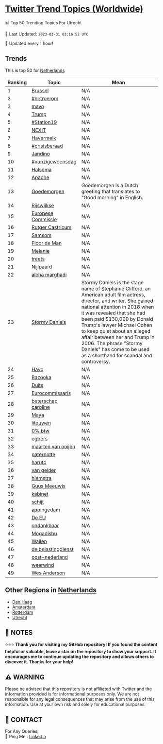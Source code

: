 [Twitter Trend Topics (Worldwide)](https://github.com/ErcinDedeoglu/Twitter-Trend-Topics)
==========


📊 Top 50 Trending Topics For Utrecht

📆 Last Updated: `2023-03-31 03:16:52 UTC`

🔧 Updated every 1 hour!


## Trends

This is top 50 for [Netherlands](</Netherlands>)

| Ranking | Topic | Mean |
| ------- | ------------ | ------------ |
| 1 | [Brussel](http://twitter.com/search?q=Brussel) | N/A |
| 2 | [#hetroerom](http://twitter.com/search?q=%23hetroerom) | N/A |
| 3 | [mavo](http://twitter.com/search?q=mavo) | N/A |
| 4 | [Trump](http://twitter.com/search?q=Trump) | N/A |
| 5 | [#Station19](http://twitter.com/search?q=%23Station19) | N/A |
| 6 | [NEXIT](http://twitter.com/search?q=NEXIT) | N/A |
| 7 | [Havermelk](http://twitter.com/search?q=Havermelk) | N/A |
| 8 | [#crisisberaad](http://twitter.com/search?q=%23crisisberaad) | N/A |
| 9 | [Jandino](http://twitter.com/search?q=Jandino) | N/A |
| 10 | [#vunzigewoensdag](http://twitter.com/search?q=%23vunzigewoensdag) | N/A |
| 11 | [Halsema](http://twitter.com/search?q=Halsema) | N/A |
| 12 | [Apache](http://twitter.com/search?q=Apache) | N/A |
| 13 | [Goedemorgen](http://twitter.com/search?q=Goedemorgen) | Goedemorgen is a Dutch greeting that translates to "Good morning" in English. |
| 14 | [Rijswijkse](http://twitter.com/search?q=Rijswijkse) | N/A |
| 15 | [Europese Commissie](http://twitter.com/search?q=Europese+Commissie) | N/A |
| 16 | [Rutger Castricum](http://twitter.com/search?q=Rutger+Castricum) | N/A |
| 17 | [Samsom](http://twitter.com/search?q=Samsom) | N/A |
| 18 | [Floor de Man](http://twitter.com/search?q=Floor+de+Man) | N/A |
| 19 | [Melanie](http://twitter.com/search?q=Melanie) | N/A |
| 20 | [treets](http://twitter.com/search?q=treets) | N/A |
| 21 | [Nijlpaard](http://twitter.com/search?q=Nijlpaard) | N/A |
| 22 | [aïcha marghadi](http://twitter.com/search?q=a%c3%afcha+marghadi) | N/A |
| 23 | [Stormy Daniels](http://twitter.com/search?q=Stormy+Daniels) | Stormy Daniels is the stage name of Stephanie Clifford, an American adult film actress, director, and writer. She gained national attention in 2018 when it was revealed that she had been paid $130,000 by Donald Trump's lawyer Michael Cohen to keep quiet about an alleged affair between her and Trump in 2006. The phrase "Stormy Daniels" has come to be used as a shorthand for scandal and controversy. |
| 24 | [Havo](http://twitter.com/search?q=Havo) | N/A |
| 25 | [Bazooka](http://twitter.com/search?q=Bazooka) | N/A |
| 26 | [Duits](http://twitter.com/search?q=Duits) | N/A |
| 27 | [Eurocommissaris](http://twitter.com/search?q=Eurocommissaris) | N/A |
| 28 | [beterschap caroline](http://twitter.com/search?q=beterschap+caroline) | N/A |
| 29 | [Maya](http://twitter.com/search?q=Maya) | N/A |
| 30 | [litouwen](http://twitter.com/search?q=litouwen) | N/A |
| 31 | [0% btw](http://twitter.com/search?q=0%25+btw) | N/A |
| 32 | [egbers](http://twitter.com/search?q=egbers) | N/A |
| 33 | [maarten van ooijen](http://twitter.com/search?q=maarten+van+ooijen) | N/A |
| 34 | [paternotte](http://twitter.com/search?q=paternotte) | N/A |
| 35 | [haruto](http://twitter.com/search?q=haruto) | N/A |
| 36 | [van gelder](http://twitter.com/search?q=van+gelder) | N/A |
| 37 | [hiemstra](http://twitter.com/search?q=hiemstra) | N/A |
| 38 | [Guus Meeuwis](http://twitter.com/search?q=Guus+Meeuwis) | N/A |
| 39 | [kabinet](http://twitter.com/search?q=kabinet) | N/A |
| 40 | [schijt](http://twitter.com/search?q=schijt) | N/A |
| 41 | [appingedam](http://twitter.com/search?q=appingedam) | N/A |
| 42 | [De EU](http://twitter.com/search?q=De+EU) | N/A |
| 43 | [ondankbaar](http://twitter.com/search?q=ondankbaar) | N/A |
| 44 | [Mogadishu](http://twitter.com/search?q=Mogadishu) | N/A |
| 45 | [Wallen](http://twitter.com/search?q=Wallen) | N/A |
| 46 | [de belastingdienst](http://twitter.com/search?q=de+belastingdienst) | N/A |
| 47 | [oost-nederland](http://twitter.com/search?q=oost-nederland) | N/A |
| 48 | [weerwind](http://twitter.com/search?q=weerwind) | N/A |
| 49 | [Wes Anderson](http://twitter.com/search?q=Wes+Anderson) | N/A |



## Other Regions in [Netherlands](</Netherlands>)

* [Den Haag](</Netherlands/Den Haag.md>)
* [Amsterdam](</Netherlands/Amsterdam.md>)
* [Rotterdam](</Netherlands/Rotterdam.md>)
* [Utrecht](</Netherlands/Utrecht.md>)



## 📝 NOTES

⭐⭐⭐ **Thank you for visiting my GitHub repository! If you found the content helpful or valuable, leave a star on the repository to show your support. It encourages me to continue updating the repository and allows others to discover it. Thanks for your help!**


## ⚠️ WARNING

Please be advised that this repository is not affiliated with Twitter and the information provided is for informational purposes only. We are not responsible for any legal consequences that may arise from the use of this information. Use at your own risk and solely for educational purposes.


## 📨 CONTACT

 For Any Queries:  
            🏓 Ping Me : [LinkedIn](https://www.linkedin.com/in/ercindedeoglu/)
